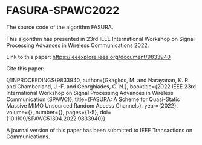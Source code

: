 # FASURA-SPAWC2022

The source code of the algorithm FASURA. 

This algorithm has presented in 23rd IEEE International Workshop on Signal Processing Advances in Wireless Communications 2022.

Link to this paper: https://ieeexplore.ieee.org/document/9833940

Cite this paper: 

@INPROCEEDINGS{9833940,
  author={Gkagkos, M. and Narayanan, K. R. and Chamberland, J.-F. and Georghiades, C. N.},
  booktitle={2022 IEEE 23rd International Workshop on Signal Processing Advances in Wireless Communication (SPAWC)}, 
  title={FASURA: A Scheme for Quasi-Static Massive MIMO Unsourced Random Access Channels}, 
  year={2022},
  volume={},
  number={},
  pages={1-5},
  doi={10.1109/SPAWC51304.2022.9833940}}
  
  
A journal version of this paper has been submitted to IEEE Transactions on Communications.
